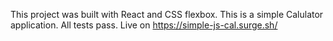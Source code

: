 This project was built with React and CSS flexbox.
This is a simple Calulator application.
All tests pass.
Live on https://simple-js-cal.surge.sh/